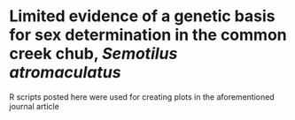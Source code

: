 # Limited evidence of a genetic basis for sex determination in the common creek chub, *Semotilus atromaculatus*

R scripts posted here were used for creating plots in the aforementioned journal article
